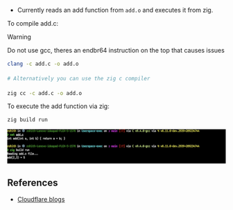 - Currently reads an add function from `add.o` and executes it from zig.

To compile add.c:

> [!WARNING]
> Do not use gcc, theres an endbr64 instruction on the top that causes issues

```bash
clang -c add.c -o add.o

# Alternatively you can use the zig c compiler

zig cc -c add.c -o add.o
```

To execute the add function via zig:

```bash
zig build run
```

![alt text](image.png)

## References

- [Cloudflare blogs](https://blog.cloudflare.com/how-to-execute-an-object-file-part-1/)